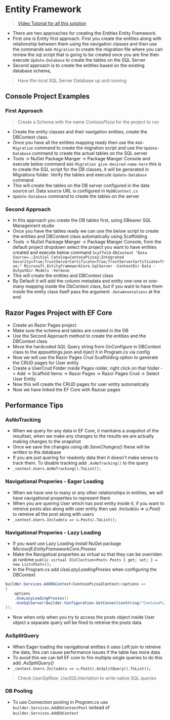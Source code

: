 ﻿# Entity Framework

> [Video Tutorial for all this solution](https://www.youtube.com/playlist?list=PLdo4fOcmZ0oX7uTkjYwvCJDG2qhcSzwZ6)

- There are two approaches for creating the Entities Entity Framework. 
- First one is Entity first approach. First you create the entities along with relationship between them using the navigation classes and then use the commands `Add-Migration` to create the migration file where you can review the sql script that is going to be created once you are fine then execute `Update-Database` to create the tables on the SQL Server
- Second approach is to create the entities based on the existing database schema,

> Have the local SQL Server Database up and running

## Console Project Examples

### First Approach

> Create a Schema with the name *ContosoPizza* for the project to run

- Create the entity classes and their navigation entities, create the DBContext class.
- Once you have all the entities mapping ready then use the `Add-Migration` command to create the migration script and use the `Update-Database` command to create the actual tables on the SQL server
- Tools -> NuGet Package Manger -> Package Manger Console and execute below command
	`Add-Migration give-desired-name-here` this is to create the SQL script for the DB classes, it will be generated in Migrations folder. Verify the tables and execute `Update-Database` command
- This will create the tables on the DB server configured in the data source url. Data source URL is configured in `MyDBContext.cs`
- `Update-Database` command to create the tables on the server


### Second Approach

- In this approach you create the DB tables first, using DBeaver SQL Management studio
- Once you have the tables ready we can use the below script to create the entities and DBContext class automatically using Scaffolding
- Tools -> NuGet Package Manger -> Package Manger Console, from the default project dropdown select the project you want to have entities created and execute below command
`Scaffold-DbContext "Data Source=.;Initial Catalog=ContosoPizza2;Integrated Security=True;TrustServerCertificate=True;TrustServerCertificate=True;" Microsoft.EntityFrameworkCore.SqlServer -ContextDir Data -OutputDir Models -Verbose`
- This will create the entities and DBContext class
- By Default it will add the column metadata and entity one-one or one-many mapping inside the DbContext class, but if you want to have them inside the entity class itself pass the argument `-DataAnnotations` at the end


## Razor Pages Project with EF Core

- Create an Razor Pages project
- Make sure the schema and tables are created in the DB
- Use the Second Approach method to create the entities and the DBContext class
- Move the hardcoded SQL Query string from OnConfigure in DBContext class to the appsettings.json and inject it in Program.cs via config
- Now we will use the Razor Pages Crud Scaffolding option to generate the CRUD pages for User entity
- Create a UserCrud Folder inside Pages rolder, right click on that folder -> Add -> Scaffold Items -> Razor Pages -> Razor Pages Crud -> Select User Entity
- Now this will create the CRUD pages for user entity automatically
- Now we have linked the EF Core with Razoar pages

## Performance Tips

### AsNoTracking

- When we query for any data in EF Core, it maintains a snapshot of the resultset, when we make any changes to the results we are actually making changes to the snapshot
- Once we save the changes using *db.SaveChanges()* these will be written to the database
- If you are just quering for readonly data then it doesn't make sense to track them. To disable tracking add `.AsNoTracking()` to the query
- `_context.Users.AsNoTracking().ToList();`

### Navigational Properies - Eager Loading

- When we have one to many or any other relationships in entities, we will have navigational properties to represent them
- When you are quering User which has post entity inside it, if you want to retreive posts also along with user entity then use *.Include(u => u.Post)* to retreive all the post along with users
- `_context.Users.Include(u => u.Posts).ToList();`

### Navigational Properies - Lazy Loading

- If you want use Lazy Loading install NuGet package *Microsoft.EntityFrameworkCore.Proxies*
- Make the Navigatioal properties as virtual so that they can be overriden at runtime `public virtual ICollection<Post> Posts { get; set; } = new List<Post>();`
- In the Program.cs add *UseLazyLoadingProxies* when configuring the DBContext
```csharp
builder.Services.AddDbContext<ContosoPizza2Context>(options =>
{
    options
    .UseLazyLoadingProxies()
    .UseSqlServer(builder.Configuration.GetConnectionString("ContosoPizza"));
});
```
- Now when only when you try to access the posts object inside User object a separate query will be fired to retreive the posts data

### AsSplitQuery

- When Eager loading the navigational entities it uses Left join to retreive the data, this can cause performance issues if the table has more data
- To avoid this we can tell EF core to fire multiple single queries to do this add *.AsSplitQuery()*
- `_context.Users.Include(u => u.Posts).AsSplitQuery().ToList();`

> Check *UserSqlRaw*, *UseSQLInterlation* to write native SQL queries

### DB Pooling

- To use Connection pooling in *Program.cs* use `builder.Services.AddDbContextPool` isntead of `builder.Services.AddDbContext`
